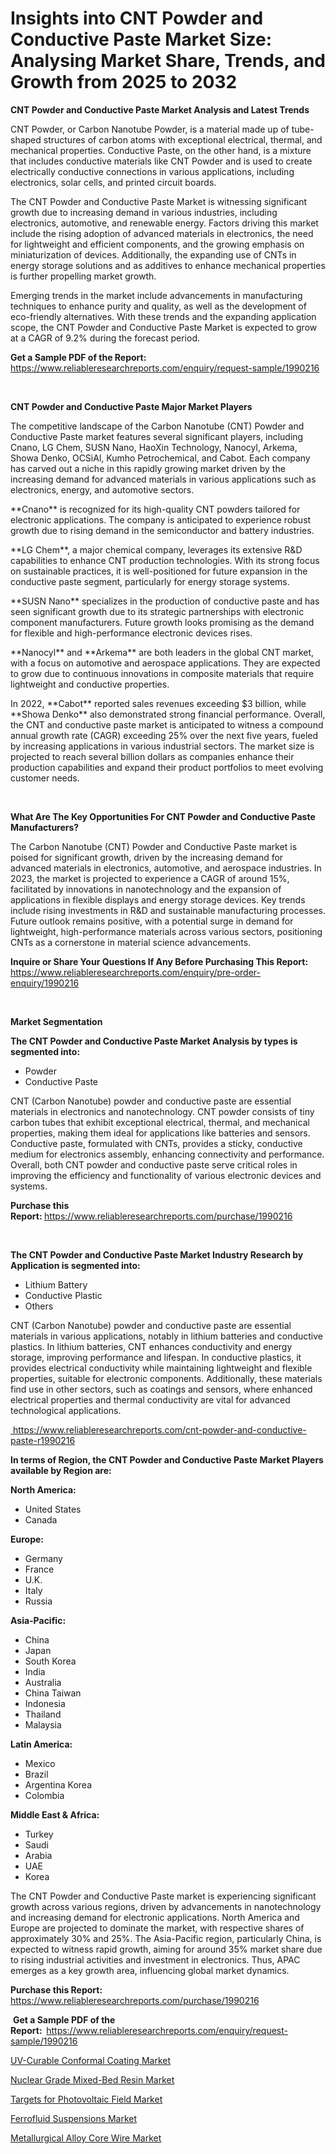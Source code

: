 <p><h1>Insights into CNT Powder and Conductive Paste Market Size: Analysing Market Share, Trends, and Growth from 2025 to 2032</h1></p><p><strong>CNT Powder and Conductive Paste Market Analysis and Latest Trends</strong></p>
<p><p>CNT Powder, or Carbon Nanotube Powder, is a material made up of tube-shaped structures of carbon atoms with exceptional electrical, thermal, and mechanical properties. Conductive Paste, on the other hand, is a mixture that includes conductive materials like CNT Powder and is used to create electrically conductive connections in various applications, including electronics, solar cells, and printed circuit boards.</p><p>The CNT Powder and Conductive Paste Market is witnessing significant growth due to increasing demand in various industries, including electronics, automotive, and renewable energy. Factors driving this market include the rising adoption of advanced materials in electronics, the need for lightweight and efficient components, and the growing emphasis on miniaturization of devices. Additionally, the expanding use of CNTs in energy storage solutions and as additives to enhance mechanical properties is further propelling market growth.</p><p>Emerging trends in the market include advancements in manufacturing techniques to enhance purity and quality, as well as the development of eco-friendly alternatives. With these trends and the expanding application scope, the CNT Powder and Conductive Paste Market is expected to grow at a CAGR of 9.2% during the forecast period.</p></p>
<p><strong>Get a Sample PDF of the Report:&nbsp;</strong> <a href="https://www.reliableresearchreports.com/enquiry/request-sample/1990216?utm_campaign=37&utm_medium=2&utm_source=Github&utm_content=ia&utm_term=03042025&utm_id=cnt-powder-and-conductive-paste">https://www.reliableresearchreports.com/enquiry/request-sample/1990216</a></p>
<p>&nbsp;</p>
<p><strong>CNT Powder and Conductive Paste Major Market Players</strong></p>
<p><p>The competitive landscape of the Carbon Nanotube (CNT) Powder and Conductive Paste market features several significant players, including Cnano, LG Chem, SUSN Nano, HaoXin Technology, Nanocyl, Arkema, Showa Denko, OCSiAl, Kumho Petrochemical, and Cabot. Each company has carved out a niche in this rapidly growing market driven by the increasing demand for advanced materials in various applications such as electronics, energy, and automotive sectors.</p><p>**Cnano** is recognized for its high-quality CNT powders tailored for electronic applications. The company is anticipated to experience robust growth due to rising demand in the semiconductor and battery industries. </p><p>**LG Chem**, a major chemical company, leverages its extensive R&D capabilities to enhance CNT production technologies. With its strong focus on sustainable practices, it is well-positioned for future expansion in the conductive paste segment, particularly for energy storage systems.</p><p>**SUSN Nano** specializes in the production of conductive paste and has seen significant growth due to its strategic partnerships with electronic component manufacturers. Future growth looks promising as the demand for flexible and high-performance electronic devices rises.</p><p>**Nanocyl** and **Arkema** are both leaders in the global CNT market, with a focus on automotive and aerospace applications. They are expected to grow due to continuous innovations in composite materials that require lightweight and conductive properties.</p><p>In 2022, **Cabot** reported sales revenues exceeding $3 billion, while **Showa Denko** also demonstrated strong financial performance. Overall, the CNT and conductive paste market is anticipated to witness a compound annual growth rate (CAGR) exceeding 25% over the next five years, fueled by increasing applications in various industrial sectors. The market size is projected to reach several billion dollars as companies enhance their production capabilities and expand their product portfolios to meet evolving customer needs.</p></p>
<p>&nbsp;</p>
<p><strong>What Are The Key Opportunities For CNT Powder and Conductive Paste Manufacturers?</strong></p>
<p><p>The Carbon Nanotube (CNT) Powder and Conductive Paste market is poised for significant growth, driven by the increasing demand for advanced materials in electronics, automotive, and aerospace industries. In 2023, the market is projected to experience a CAGR of around 15%, facilitated by innovations in nanotechnology and the expansion of applications in flexible displays and energy storage devices. Key trends include rising investments in R&D and sustainable manufacturing processes. Future outlook remains positive, with a potential surge in demand for lightweight, high-performance materials across various sectors, positioning CNTs as a cornerstone in material science advancements.</p></p>
<p><strong>Inquire or Share Your Questions If Any Before Purchasing This Report:</strong> <a href="https://www.reliableresearchreports.com/enquiry/pre-order-enquiry/1990216?utm_campaign=37&utm_medium=2&utm_source=Github&utm_content=ia&utm_term=03042025&utm_id=cnt-powder-and-conductive-paste">https://www.reliableresearchreports.com/enquiry/pre-order-enquiry/1990216</a></p>
<p>&nbsp;</p>
<p><strong>Market Segmentation</strong></p>
<p><strong>The CNT Powder and Conductive Paste Market Analysis by types is segmented into:</strong></p>
<p><ul><li>Powder</li><li>Conductive Paste</li></ul></p>
<p><p>CNT (Carbon Nanotube) powder and conductive paste are essential materials in electronics and nanotechnology. CNT powder consists of tiny carbon tubes that exhibit exceptional electrical, thermal, and mechanical properties, making them ideal for applications like batteries and sensors. Conductive paste, formulated with CNTs, provides a sticky, conductive medium for electronics assembly, enhancing connectivity and performance. Overall, both CNT powder and conductive paste serve critical roles in improving the efficiency and functionality of various electronic devices and systems.</p></p>
<p><strong>Purchase this Report:&nbsp;</strong><a href="https://www.reliableresearchreports.com/purchase/1990216?utm_campaign=37&utm_medium=2&utm_source=Github&utm_content=ia&utm_term=03042025&utm_id=cnt-powder-and-conductive-paste">https://www.reliableresearchreports.com/purchase/1990216</a></p>
<p>&nbsp;</p>
<p><strong>The CNT Powder and Conductive Paste Market Industry Research by Application is segmented into:</strong></p>
<p><ul><li>Lithium Battery</li><li>Conductive Plastic</li><li>Others</li></ul></p>
<p><p>CNT (Carbon Nanotube) powder and conductive paste are essential materials in various applications, notably in lithium batteries and conductive plastics. In lithium batteries, CNT enhances conductivity and energy storage, improving performance and lifespan. In conductive plastics, it provides electrical conductivity while maintaining lightweight and flexible properties, suitable for electronic components. Additionally, these materials find use in other sectors, such as coatings and sensors, where enhanced electrical properties and thermal conductivity are vital for advanced technological applications.</p></p>
<p><a href="https://www.reliableresearchreports.com/cnt-powder-and-conductive-paste-r1990216?utm_campaign=37&utm_medium=2&utm_source=Github&utm_content=ia&utm_term=03042025&utm_id=cnt-powder-and-conductive-paste">&nbsp;https://www.reliableresearchreports.com/cnt-powder-and-conductive-paste-r1990216</a></p>
<p><strong>In terms of Region, the CNT Powder and Conductive Paste Market Players available by Region are:</strong></p>
<p>
    <p> <strong> North America: </strong>
        <ul>
            <li>United States</li>
            <li>Canada</li>
        </ul>
        </p> 
    <p> <strong> Europe: </strong>
        <ul>
            <li>Germany</li>
            <li>France</li>
            <li>U.K.</li>
            <li>Italy</li>
            <li>Russia</li>
        </ul>
        </p> 
    <p> <strong> Asia-Pacific: </strong>
        <ul>
            <li>China</li>
            <li>Japan</li>
            <li>South Korea</li>
            <li>India</li>
            <li>Australia</li>
            <li>China Taiwan</li>
            <li>Indonesia</li>
            <li>Thailand</li>
            <li>Malaysia</li>
        </ul>
        </p> 
    <p> <strong> Latin America: </strong>
        <ul>
            <li>Mexico</li>
            <li>Brazil</li>
            <li>Argentina Korea</li>
            <li>Colombia</li>
        </ul>
        </p> 
    <p> <strong> Middle East & Africa: </strong>
        <ul>
            <li>Turkey</li>
            <li>Saudi</li>
            <li>Arabia</li>
            <li>UAE</li>
            <li>Korea</li>
        </ul>
    </p>
    </p>
<p><p>The CNT Powder and Conductive Paste market is experiencing significant growth across various regions, driven by advancements in nanotechnology and increasing demand for electronic applications. North America and Europe are projected to dominate the market, with respective shares of approximately 30% and 25%. The Asia-Pacific region, particularly China, is expected to witness rapid growth, aiming for around 35% market share due to rising industrial activities and investment in electronics. Thus, APAC emerges as a key growth area, influencing global market dynamics.</p></p>
<p><strong>Purchase this Report: </strong><a href="https://www.reliableresearchreports.com/purchase/1990216?utm_campaign=37&utm_medium=2&utm_source=Github&utm_content=ia&utm_term=03042025&utm_id=cnt-powder-and-conductive-paste">https://www.reliableresearchreports.com/purchase/1990216</a></p>
<p>&nbsp;<strong>Get a Sample PDF of the Report:&nbsp;&nbsp;</strong><a href="https://www.reliableresearchreports.com/enquiry/request-sample/1990216?utm_campaign=37&utm_medium=2&utm_source=Github&utm_content=ia&utm_term=03042025&utm_id=cnt-powder-and-conductive-paste">https://www.reliableresearchreports.com/enquiry/request-sample/1990216</a></p>
<p><strong></strong></p>
<p><p><a href="https://github.com/molayrabeta/Market-Research-Report-List-1/blob/main/uv-curable-conformal-coating-market.md?utm_campaign=37&utm_medium=2&utm_source=Github&utm_content=ia&utm_term=03042025&utm_id=cnt-powder-and-conductive-paste">UV-Curable Conformal Coating Market</a></p><p><a href="https://github.com/tineamonaya/Market-Research-Report-List-1/blob/main/nuclear-grade-mixed-bed-resin-market.md?utm_campaign=37&utm_medium=2&utm_source=Github&utm_content=ia&utm_term=03042025&utm_id=cnt-powder-and-conductive-paste">Nuclear Grade Mixed-Bed Resin Market</a></p><p><a href="https://github.com/lecaneidreks/Market-Research-Report-List-1/blob/main/targets-for-photovoltaic-field-market.md?utm_campaign=37&utm_medium=2&utm_source=Github&utm_content=ia&utm_term=03042025&utm_id=cnt-powder-and-conductive-paste">Targets for Photovoltaic Field Market</a></p><p><a href="https://github.com/dukawashviro/Market-Research-Report-List-1/blob/main/ferrofluid-suspensions-market.md?utm_campaign=37&utm_medium=2&utm_source=Github&utm_content=ia&utm_term=03042025&utm_id=cnt-powder-and-conductive-paste">Ferrofluid Suspensions Market</a></p><p><a href="https://github.com/koopalujale2/Market-Research-Report-List-1/blob/main/metallurgical-alloy-core-wire-market.md?utm_campaign=37&utm_medium=2&utm_source=Github&utm_content=ia&utm_term=03042025&utm_id=cnt-powder-and-conductive-paste">Metallurgical Alloy Core Wire Market</a></p></p>